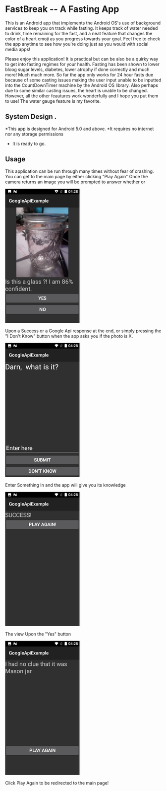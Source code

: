 # FastBreak -- A Fasting App


This is an Android app that implements the Android OS's use of background services to keep you on track while fasting. It keeps track of water needed to drink, time remaining for the fast, and a neat feature that changes the color of a heart emoji as you progress towards your goal. Feel free to check the app anytime to see how you're doing just as you would with social media apps!

Please enjoy this application! It is practical but can be also be a quirky way to get into fasting regimes for your health. Fasting has been shown to lower bloog sugar levels, diabetes, lower atrophy if done correctly and much more! Much much more. So far the app only works for 24 hour fasts due because of some casting issues making the user input unable to be inputted into the CountDownTimer machine by the Android OS library. Also perhaps due to some similar casting issues, the heart is unable to be changed. However, all the other feautures work wonderfully and I hope you put them to use! The water gauge feature is my favorite.

## System Design .

*This app is designed for Android 5.0 and above. 
*It requires no internet nor any storage permissions
* It is ready to go.



## Usage

This application can be run through many times without fear of crashing. You can get to the main page by either clicking "Play Again" Once the camera returns an image you will be prompted to answer whether or 

![alt text](https://github.com/KalimotxoGood/Teaching-MobileApps/blob/master/projects/project%203/source/Screenshot_20180228-042807.png "The result after the camera returns an image")




Upon a Success or a Google Api response at the end, or simply pressing the "I Don't Know" button when the app asks you if the photo is X. 



![alt text](https://github.com/KalimotxoGood/Teaching-MobileApps/blob/master/projects/project%203/source/Screenshot_20180228-042826.png "Enter Something In and the app will give you its knowledge")

Enter Something In and the app will give you its knowledge


![alt text](https://github.com/KalimotxoGood/Teaching-MobileApps/blob/master/projects/project%203/source/Screenshot_20180228-042811.png "The view Upon the Yes button!")

The view Upon the "Yes" button

![alt text](https://github.com/KalimotxoGood/Teaching-MobileApps/blob/master/projects/project%203/source/Screenshot_20180228-042845.png "Click Play Again to be redirected to the main page!")

Click Play Again to be redirected to the main page!
